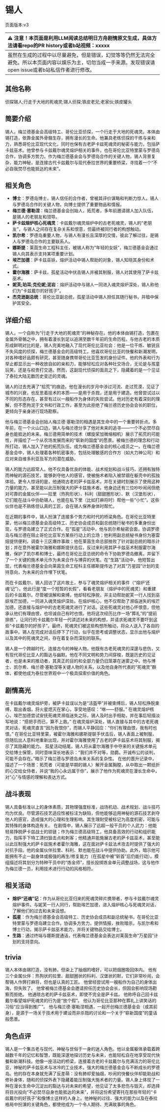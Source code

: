 # 锡人
页面版本:v3
 

| :warning: 注意！本页面是利用LLM阅读总结明日方舟剧情原文生成，具体方法请看repo的PR history或者b站视频：xxxxx           |
|:----------------------------|
| 虽然在生成的过程中以尽量避免，但是错误，幻觉等等仍然无法完全避免。所以本页面内容以娱乐为主，切勿当成一手来源。发现错误请open issue或者b站私信作者进行修改。|



## 其他名称
侦探锡人;行走于大地的死魂灵;锡人侦探;铁皮老兄;老家伙;铁皮罐头
## 简要介绍
锡人，梅兰德基金会高级特工、哥伦比亚侦探，一个行走于大地的死魂灵。本体由锡打造，依靠金属外骨骼生存，拥有漫长的生命。他兼具老练侦探的干练与亲和力，熟悉哥伦比亚现代文化，同时也保有古老萨卡兹死魂灵的秘密与能力，包括萨卡兹巫术。他曾参与卡兹戴尔魂灵熔炉相关的事件，也在哥伦比亚特里蒙与罗德岛合作，协调多方势力。作为梅兰德基金会与罗德岛合作的关键人物，锡人背景复杂，能力神秘，是连接古代卡兹戴尔与现代泰拉世界的重要桥梁，寻找着一个“不必自我焚尽也能抵达的未来”。
## 相关角色
-   **博士**：罗德岛博士，锡人信任的合作者，曾被其评价谋略和判断力惊人。锡人与罗德岛合作的关键人物，向博士提供了重要物品和情报。
-   **梅兰德·塞勒涅**：梅兰德基金会创始人，拓荒者，多年前邀请锡人加入队伍，是锡人的老朋友和领导。
-   **萨卡兹熔炉核心死魂灵**：卡兹戴尔魂灵熔炉中的古老死魂灵，锡人的“老朋友”，与锡人之间存在复杂关系和恨意，但最终被同行者的构想触动。
-   **凯尔希**：罗德岛重要人物，与锡人有漫长且深厚的交情，彼此了解过往，是锡人与罗德岛合作的主要联系人。
-   **娜斯提**：莱茵生命工程科主任，被锡人称为“年轻的女妖”，梅兰德基金会通过锡人向其表示支持某项重要计划。
-   **埃芒加德**：萨卡兹巫妖，熔炉活动中锡人帮助的对象，锡人知晓其身份和术式。
-   **霍尔海雅**：萨卡兹，孤星活动中伏击锡人并被其制服，锡人对其使用了萨卡兹巫术。
-   **妮芙;珀耳;克伦妮;泥岩**：熔炉活动中与锡人一同进入魂灵熔炉深处，锡人称他们为“卡兹戴尔的好孩子”。
-   **杰克逊副总统**：哥伦比亚副总统，孤星活动中锡人担任其随行秘书，并暗中保护其安全。
## 详细介绍
锡人，一个自称为“行走于大地的死魂灵”的神秘存在。他的本体由锡打造，包裹在金属外骨骼之中，拥有着漫长到足以追溯至数千年前的生命历程。与他古老的本质形成鲜明对比的是，锡人完美地融入了现代哥伦比亚社会：他是一位干练、敏锐且不失风度的侦探，梅兰德基金会的高级特工。他喜欢哥伦比亚的快餐和新潮发明，对各种嗜好品颇有研究，甚至随身携带哥伦比亚签发的身份证件。他的外表和行为举止都显示出一种收放自如的亲和力，能够轻松应对各种社交场合，无论是与孩童玩笑，还是与权贵打交道。然而，这副现代侦探的面具之下，隐藏着的是一个见证了泰拉大陆无数历史变迁的灵魂。

锡人的过去充满了“拾荒”的痕迹。他在漫长的岁月中涉过河流、走过荒漠，见证了城市的兴衰，也反思着技术的本质——是用于杀戮，还是用于建造。他曾尝试过以不同的形态存在，甚至有过以一艘船作为身体的失败尝试。他对历史有着深刻的理解，但不愿拘泥于文书和行政工作，甚至为此拒绝了梅兰德历史协会会长的职位，更倾向于亲身进行现场勘察。

他与梅兰德基金会创始人梅兰德·塞勒涅的相遇是其生命中的一个重要转折点。多年前，在一个火山口边，锡人与梅兰德分享了他对未来的追寻——一个不必焚尽自身也能抵达的未来。梅兰德用简单的技术（螺旋桨加微缩相机）展示了拓荒的可能性，并描绘了一个从农场发展而来的“崭新的国度”的愿景。被梅兰德的理念和行动所打动，锡人加入了他的拓荒队伍，成为梅兰德基金会的核心成员之一。在梅兰德基金会中，锡人处理着各种机密事务，包括处理敏感的合作方（如大力神公司）和应对来自维多利亚及军方的潜在威胁。

锡人的能力远超常人。他不仅具备优良的体能、战术规划和战斗技巧，还拥有独特而神秘的源石技艺，能够剥夺他人的感官，使被施术者陷入被禁锢在躯壳中的孤独体验。更令人惊讶的是，他通晓古老的萨卡兹巫术，并在关键时刻展示了使用这种力量的能力，甚至能以此压制强大的萨卡兹施术者。他身边还有三位吵吵闹闹但绝对可靠的金属伙伴——拉里（热狗形状）、科利（甜甜圈形状）、默（汉堡形状），它们能在战斗中协助锡人，也能在私下里（比如打麻将时）帮他一些“小忙”。这些伙伴也是不熟练但认真的工匠，会在锡人保养身体时帮忙。

在近期的事件中，锡人扮演了连接多个势力和时代的桥梁角色。在哥伦比亚特里蒙，他以梅兰德基金会高级特工、历史协会成员和副总统随行秘书的多重身份出现，与罗德岛建立了正式合作。在“孤星”活动中，他与凯尔希秘密会面，协调罗德岛与梅兰德在阻止哥伦比亚军方某些行动上的立场；他利用副总统秘书身份为塞雷娅提供便利，调查十三区爆炸事故；他在莱茵生命总部挫败了针对副总统的暗杀计划；并在意外被霍尔海雅和娜斯提伏击后，反过来利用其萨卡兹巫术制服霍尔海雅，保护了凯尔希和博士，最终在哥伦比亚总统的命令下协助罗德岛撤离，并留下了一个关键的施术单元作为未来合作与博弈的伏笔。在“生路”活动中，他短暂出现，代表梅兰德基金会向莱茵生命工程科主任娜斯提传达了对其“万星园”计划的支持意向，为未来的合作埋下伏笔。

而在卡兹戴尔，锡人回访了这片故土，参与了魂灵熔炉相关的事件（“熔炉‘还魂’记”）。他此行是“度一个短暂的长假”，看看老朋友（熔炉中的死魂灵）和重建后的卡兹戴尔。尽管被误解和束缚，他却轻松挣脱，并主动帮助妮芙一行人找到巫妖埃芒加德，一同进入魂灵熔炉深处。在熔炉核心，他不仅帮助了濒临迷失的埃芒加德，还直接与熔炉中的古老死魂灵进行了对话。这些死魂灵对他心怀恨意，但他承认他们有理由恨，也坦诚自己有时也恨。他将这次经历比作一场“葬礼”的“提前排练”，让同行的卡兹戴尔年轻一代讲述对未来的构想，并请求死魂灵不要吓到这些“卡兹戴尔的好孩子”。最终，死魂灵们被这些构想所触动，将众人送入了各自的故事中。锡人在完成对话后停下了行动，似乎在思考或调整状态，显示出他与熔炉以及其中的死魂灵之间，存在着复杂而深刻的联系。

锡人是一个跨越时代、连接古今的神秘人物。他既有古老死魂灵的深邃与悲伤，又有现代哥伦比亚人的豁达与幽默。他在不同文明和势力间穿梭，既是历史的见证者，也是未来的推动者，其真正的目的和全部力量仍旧笼罩在迷雾之中。他与博士、凯尔希、梅兰德·塞勒涅等关键人物的关系，以及他自身所代表的“死魂灵”群体，都使他成为泰拉世界观中一个极具探索价值的角色。
## 剧情高光
在卡兹戴尔魂灵熔炉旁，被萨卡兹误以为是“活盔甲”并被束缚后，锡人轻松挣脱束缚，取出香烟，将火星熄灭在掌心，享受地感叹：“咻——舒服。”
在魂灵熔炉核心，埃芒加德尝试安抚死魂灵濒临迷失之际，锡人及时出手相助，并在事后轻描淡写地说：“搭把手而已，算不上救。”
在魂灵熔炉深处，锡人直接与其中的古老死魂灵对话，死魂灵直言“因为我恨你”，而锡人平静回应：“你们有理由恨，我有时也恨。”
在哥伦比亚特里蒙，被霍尔海雅和娜斯提联手伏击后，锡人表面上被制服，但随后出人意料地重新出现，并对霍尔海雅使用了古老的萨卡兹巫术将其制服，揭示了其隐藏的能力。
孤星活动结尾，锡人将从霍尔海雅手中夺来的关键施术单元交给博士保管，同时意味深长地表示：“我们并不对等，勋爵。开诚布公的谈判，可能不会存在。”暗示了梅兰德与罗德岛未来关系的复杂性。
在他的晋升记录中，描述了一个场景：拓荒者（可能是早期的锡人）解开金属胸膛，从中取出一颗纸折的心交给女侍者，并说“我的心永远属于你”，展示了他作为死魂灵在漫长生命中，对“心”与情感的理解和表达方式。
## 战斗表现
锡人具备标准以上的身体素质，其物理强度标准，战场机动、战术规划、战斗技巧均为优良。尽管源石技艺适应性被标注为缺陷，但他能够运用神秘的源石技艺剥夺他人的感官，造成强大的心理和生理影响。其生理耐受被标记为高度机密，可能与其特殊的身体构造有关。
在剧情中，锡人展示了远超一般干员的个人武力：他能轻易挣脱萨卡兹战士的锁链；作为梅兰德高级特工，他具备高效的行动和组织能力，指挥手下特工清扫狙击点和刺客；他精通并能施展古老的萨卡兹巫术，甚至能以此压制强大的萨卡兹施术者霍尔海雅，这在面对萨卡兹法术攻击时提供了强大的对抗手段。他的金属伙伴拉里、科利、默也能在战斗中提供协助。此外，暗示他可能拥有不止一副身体或极强的再生/修复能力（在孤星中被“斩首”后仍能行动）。模组描述将其划分为特种干员中的“炼金师”，擅长投掷炼金单元调整战场，这与他作为梅兰德一员，利用技术进行行动的风格相符。
## 相关活动
-   **熔炉“还魂”记**：作为从哥伦比亚归来的死魂灵碎片携带者，参与卡兹戴尔魂灵熔炉事件。与妮芙一行人同行，帮助埃芒加德，进入熔炉核心与死魂灵对话，了解他们的过去和未来设想。
-   **孤星**：作为梅兰德基金会高级特工、历史协会成员和副总统秘书，在哥伦比亚特里蒙与罗德岛建立合作。协调多方势力，提供情报，挫败暗杀，与凯尔希和博士行动，揭示萨卡兹巫术能力，并将关键物品交给博士。
-   **生路**：通过终端与娜斯提通话，代表梅兰德基金会表达对莱茵生命“万星园”计划的支持意向。
## trivia
锡人本体由锡打造，没有肺，但染上了抽烟的嗜好，可以把烟圈吸回体内。
他有三个金属伙伴：热狗状的拉里、甜甜圈状的科利、汉堡状的默，它们非常吵闹，会帮锡人作弊打麻将，但也是认真的工匠。
他曾经尝试用一艘船作为自己的身体出海，但失败了。
他曾被梅兰德基金会邀请担任历史协会会长，但因会影响现场勘察而拒绝。
他通晓古老的萨卡兹巫术，即使不完全是萨卡兹。
他称呼自己回卡兹戴尔看望熔炉死魂灵的行为是“放个假”。
他认为哥伦比亚那种在葬礼上讲笑话的习俗“应当得到推广”。
他与梅兰德·塞勒涅相遇，一起开创梅兰德基金会（或其前身），是源于一场关于技术用于建设而非杀戮的讨论和一个关于“崭新国度”的童话般愿景。
## 角色点评
锡人是一个集古老与现代、神秘与世俗于一身的迷人角色。他以金属躯体承载着跨越数千年的记忆和智慧，既能深邃地探讨历史与未来，也能轻松自在地享受现代快餐和新潮科技。他像一座活动的桥梁，连接着古老的卡兹戴尔与充满活力的哥伦比亚，神秘的萨卡兹巫术与冰冷的工业技术，强大的梅兰德基金会与不断成长的罗德岛。他的存在本身就充满了反差萌：没有肺却爱抽烟，吵闹的快餐伙伴却能助战和修补身体，随和的侦探外表下隐藏着能压制强大施术者的力量。锡人身上体现了一种在漫长生命中沉淀出的豁达与对未来的希望，他见证了太多悲伤与毁灭，却选择将目光投向“不必焚尽自身也能抵达的未来”，并将这份希望寄托在那些年轻的“卡兹戴尔的好孩子”和像博士这样的人身上。他神秘的过往、强大的能力以及在泰拉格局中扮演的关键角色，都使他成为一个令人期待、充满故事的角色。